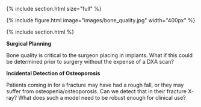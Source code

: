 ---
---

{% include section.html size="full" %}

{% include figure.html image="images/bone_quality.jpg" width="400px" %}

{% include section.html %}

**Surgical Planning**

Bone quality is critical to the surgeon placing in implants. What if this could be determined prior to surgery without the expense of a DXA scan?

**Incidental Detection of Osteoporosis**

Patients coming in for a fracture may have had a rough fall, or they may suffer from osteopenia/osteoporosis. Can we detect that in their fracture X-ray? What does such a model need to be robust enough for clinical use?
